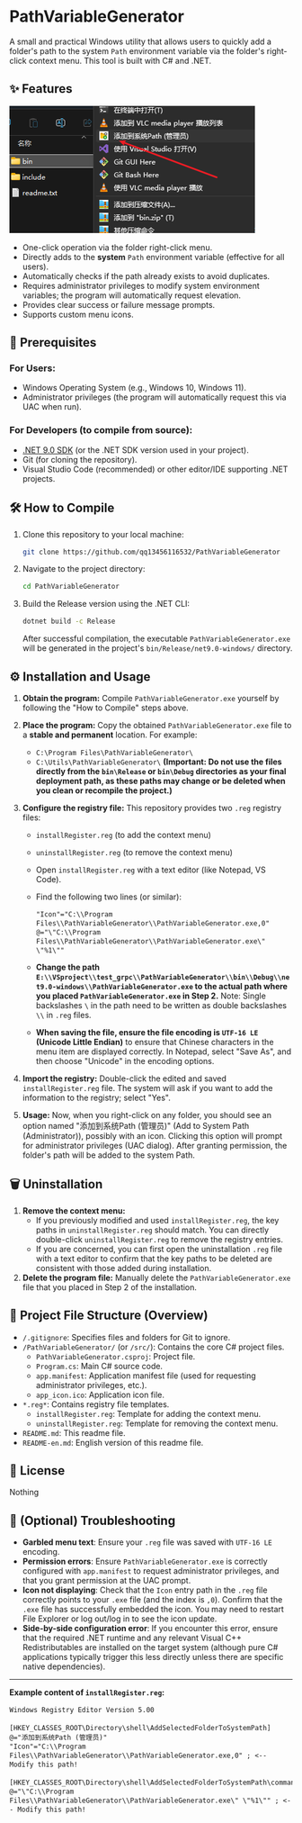 # PathVariableGenerator

A small and practical Windows utility that allows users to quickly add a folder's path to the system `Path` environment variable via the folder's right-click context menu. This tool is built with C# and .NET.

## ✨ Features
![alt text](./image/1.png)
* One-click operation via the folder right-click menu.
* Directly adds to the **system** `Path` environment variable (effective for all users).
* Automatically checks if the path already exists to avoid duplicates.
* Requires administrator privileges to modify system environment variables; the program will automatically request elevation.
* Provides clear success or failure message prompts.
* Supports custom menu icons.

## 🚀 Prerequisites

### For Users:
* Windows Operating System (e.g., Windows 10, Windows 11).
* Administrator privileges (the program will automatically request this via UAC when run).

### For Developers (to compile from source):
* [.NET 9.0 SDK](https://dotnet.microsoft.com/download/dotnet/9.0) (or the .NET SDK version used in your project).
* Git (for cloning the repository).
* Visual Studio Code (recommended) or other editor/IDE supporting .NET projects.

## 🛠️ How to Compile

1.  Clone this repository to your local machine:
    ```bash
    git clone https://github.com/qq13456116532/PathVariableGenerator
    ```
  
2.  Navigate to the project directory:
    ```bash
    cd PathVariableGenerator
    ```
3.  Build the Release version using the .NET CLI:
    ```bash
    dotnet build -c Release
    ```
    After successful compilation, the executable `PathVariableGenerator.exe` will be generated in the project's `bin/Release/net9.0-windows/` directory.

## ⚙️ Installation and Usage

1.  **Obtain the program:**
    Compile `PathVariableGenerator.exe` yourself by following the "How to Compile" steps above.

2.  **Place the program:**
    Copy the obtained `PathVariableGenerator.exe` file to a **stable and permanent** location. For example:
    * `C:\Program Files\PathVariableGenerator\`
    * `C:\Utils\PathVariableGenerator\`
    **(Important: Do not use the files directly from the `bin\Release` or `bin\Debug` directories as your final deployment path, as these paths may change or be deleted when you clean or recompile the project.)**

3.  **Configure the registry file:**
    This repository provides two `.reg` registry files:
    * `installRegister.reg` (to add the context menu)
    * `uninstallRegister.reg` (to remove the context menu)

    * Open `installRegister.reg` with a text editor (like Notepad, VS Code).
    * Find the following two lines (or similar):
        ```reg
        "Icon"="C:\\Program Files\\PathVariableGenerator\\PathVariableGenerator.exe,0"
        @="\"C:\\Program Files\\PathVariableGenerator\\PathVariableGenerator.exe\" \"%1\""
        ```
    * **Change the path `E:\\VSproject\\test_grpc\\PathVariableGenerator\\bin\\Debug\\net9.0-windows\\PathVariableGenerator.exe` to the actual path where you placed `PathVariableGenerator.exe` in Step 2.** Note: Single backslashes `\` in the path need to be written as double backslashes `\\` in `.reg` files.
    * **When saving the file, ensure the file encoding is `UTF-16 LE` (Unicode Little Endian)** to ensure that Chinese characters in the menu item are displayed correctly. In Notepad, select "Save As", and then choose "Unicode" in the encoding options.

4.  **Import the registry:**
    Double-click the edited and saved `installRegister.reg` file. The system will ask if you want to add the information to the registry; select "Yes".

5.  **Usage:**
    Now, when you right-click on any folder, you should see an option named "添加到系统Path (管理员)" (Add to System Path (Administrator)), possibly with an icon. Clicking this option will prompt for administrator privileges (UAC dialog). After granting permission, the folder's path will be added to the system Path.

## 🗑️ Uninstallation

1.  **Remove the context menu:**
    * If you previously modified and used `installRegister.reg`, the key paths in `uninstallRegister.reg` should match. You can directly double-click `uninstallRegister.reg` to remove the registry entries.
    * If you are concerned, you can first open the uninstallation `.reg` file with a text editor to confirm that the key paths to be deleted are consistent with those added during installation.
2.  **Delete the program file:**
    Manually delete the `PathVariableGenerator.exe` file that you placed in Step 2 of the installation.

## 📄 Project File Structure (Overview)

* `/.gitignore`: Specifies files and folders for Git to ignore.
* `/PathVariableGenerator/` (or `/src/`): Contains the core C# project files.
    * `PathVariableGenerator.csproj`: Project file.
    * `Program.cs`: Main C# source code.
    * `app.manifest`: Application manifest file (used for requesting administrator privileges, etc.).
    * `app_icon.ico`: Application icon file.
* `*.reg*`: Contains registry file templates.
    * `installRegister.reg`: Template for adding the context menu.
    * `uninstallRegister.reg`: Template for removing the context menu.
* `README.md`: This readme file.
* `README-en.md`: English version of this readme file.


## 📜 License
Nothing

## 🤔 (Optional) Troubleshooting

* **Garbled menu text**: Ensure your `.reg` file was saved with `UTF-16 LE` encoding.
* **Permission errors**: Ensure `PathVariableGenerator.exe` is correctly configured with `app.manifest` to request administrator privileges, and that you grant permission at the UAC prompt.
* **Icon not displaying**: Check that the `Icon` entry path in the `.reg` file correctly points to your `.exe` file (and the index is `,0`). Confirm that the `.exe` file has successfully embedded the icon. You may need to restart File Explorer or log out/log in to see the icon update.
* **Side-by-side configuration error**: If you encounter this error, ensure that the required .NET runtime and any relevant Visual C++ Redistributables are installed on the target system (although pure C# applications typically trigger this less directly unless there are specific native dependencies).

---

**Example content of `installRegister.reg`:**
```reg
Windows Registry Editor Version 5.00

[HKEY_CLASSES_ROOT\Directory\shell\AddSelectedFolderToSystemPath]
@="添加到系统Path (管理员)"
"Icon"="C:\\Program Files\\PathVariableGenerator\\PathVariableGenerator.exe,0" ; <-- Modify this path!

[HKEY_CLASSES_ROOT\Directory\shell\AddSelectedFolderToSystemPath\command]
@="\"C:\\Program Files\\PathVariableGenerator\\PathVariableGenerator.exe\" \"%1\"" ; <-- Modify this path!
``` 